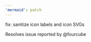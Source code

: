 ```yaml
---
'mermaid': patch
---
```


fix: sanitize icon labels and icon SVGs

Resolves issue reported by @fourcube


